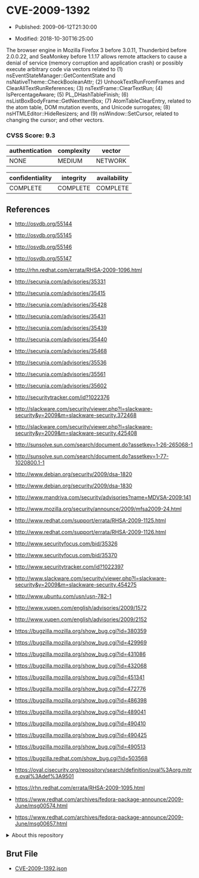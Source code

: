 # CVE-2009-1392

- Published: 2009-06-12T21:30:00

- Modified: 2018-10-30T16:25:00

The browser engine in Mozilla Firefox 3 before 3.0.11, Thunderbird before 2.0.0.22, and SeaMonkey before 1.1.17 allows remote attackers to cause a denial of service (memory corruption and application crash) or possibly execute arbitrary code via vectors related to (1) nsEventStateManager::GetContentState and nsNativeTheme::CheckBooleanAttr; (2) UnhookTextRunFromFrames and ClearAllTextRunReferences; (3) nsTextFrame::ClearTextRun; (4) IsPercentageAware; (5) PL_DHashTableFinish; (6) nsListBoxBodyFrame::GetNextItemBox; (7) AtomTableClearEntry, related to the atom table, DOM mutation events, and Unicode surrogates; (8) nsHTMLEditor::HideResizers; and (9) nsWindow::SetCursor, related to changing the cursor; and other vectors.

### CVSS Score: **9.3**

| authentication | complexity | vector |
| --- | --- | --- |
| NONE | MEDIUM | NETWORK |

| confidentiality | integrity | availability |
| --- | --- | --- |
| COMPLETE | COMPLETE | COMPLETE |

## References

* http://osvdb.org/55144

* http://osvdb.org/55145

* http://osvdb.org/55146

* http://osvdb.org/55147

* http://rhn.redhat.com/errata/RHSA-2009-1096.html

* http://secunia.com/advisories/35331

* http://secunia.com/advisories/35415

* http://secunia.com/advisories/35428

* http://secunia.com/advisories/35431

* http://secunia.com/advisories/35439

* http://secunia.com/advisories/35440

* http://secunia.com/advisories/35468

* http://secunia.com/advisories/35536

* http://secunia.com/advisories/35561

* http://secunia.com/advisories/35602

* http://securitytracker.com/id?1022376

* http://slackware.com/security/viewer.php?l=slackware-security&y=2009&m=slackware-security.372468

* http://slackware.com/security/viewer.php?l=slackware-security&y=2009&m=slackware-security.425408

* http://sunsolve.sun.com/search/document.do?assetkey=1-26-265068-1

* http://sunsolve.sun.com/search/document.do?assetkey=1-77-1020800.1-1

* http://www.debian.org/security/2009/dsa-1820

* http://www.debian.org/security/2009/dsa-1830

* http://www.mandriva.com/security/advisories?name=MDVSA-2009:141

* http://www.mozilla.org/security/announce/2009/mfsa2009-24.html

* http://www.redhat.com/support/errata/RHSA-2009-1125.html

* http://www.redhat.com/support/errata/RHSA-2009-1126.html

* http://www.securityfocus.com/bid/35326

* http://www.securityfocus.com/bid/35370

* http://www.securitytracker.com/id?1022397

* http://www.slackware.com/security/viewer.php?l=slackware-security&y=2009&m=slackware-security.454275

* http://www.ubuntu.com/usn/usn-782-1

* http://www.vupen.com/english/advisories/2009/1572

* http://www.vupen.com/english/advisories/2009/2152

* https://bugzilla.mozilla.org/show_bug.cgi?id=380359

* https://bugzilla.mozilla.org/show_bug.cgi?id=429969

* https://bugzilla.mozilla.org/show_bug.cgi?id=431086

* https://bugzilla.mozilla.org/show_bug.cgi?id=432068

* https://bugzilla.mozilla.org/show_bug.cgi?id=451341

* https://bugzilla.mozilla.org/show_bug.cgi?id=472776

* https://bugzilla.mozilla.org/show_bug.cgi?id=486398

* https://bugzilla.mozilla.org/show_bug.cgi?id=489041

* https://bugzilla.mozilla.org/show_bug.cgi?id=490410

* https://bugzilla.mozilla.org/show_bug.cgi?id=490425

* https://bugzilla.mozilla.org/show_bug.cgi?id=490513

* https://bugzilla.redhat.com/show_bug.cgi?id=503568

* https://oval.cisecurity.org/repository/search/definition/oval%3Aorg.mitre.oval%3Adef%3A9501

* https://rhn.redhat.com/errata/RHSA-2009-1095.html

* https://www.redhat.com/archives/fedora-package-announce/2009-June/msg00574.html

* https://www.redhat.com/archives/fedora-package-announce/2009-June/msg00657.html

<details>
<summary>About this repository</summary> 

  This repository is part of the project [Live Hack CVE](https://github.com/Live-Hack-CVE). Main website can be found [www.live-hack.org](https://www.live-hack.org) 
  
  Made by [Sn0wAlice](https://github.com/Sn0wAlice) for the people that care about security and need to have a feed of the latest CVEs. Hope you enjoy it, don't forget to star the repo and follow me on [Twitter](https://twitter.com/Sn0wAlice) and [Github](https://github.com/Sn0wAlice). And that is my [personnal website](https://www.alice-snow.me/)

  - [Home Page](https://github.com/Live-Hack-CVE)
  - [Framework](https://github.com/Live-Hack-CVE/cve-framework)
  - [CVE database](https://github.com/Live-Hack-CVE/full_database)
  - [Changelog](https://github.com/Live-Hack-CVE/Changelog)
</details>

## Brut File

* [CVE-2009-1392.json](https://raw.githubusercontent.com/Live-Hack-CVE/full_database/main/cves/2009/CVE-2009-1392.json)

